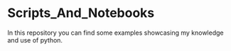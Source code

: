 # Scripts_And_Notebooks
In this repository you can find some examples showcasing my knowledge and use of python.
